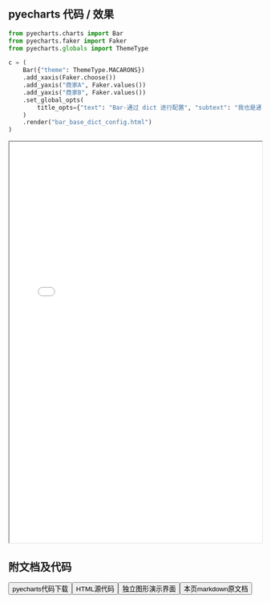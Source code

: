 
## pyecharts 代码 / 效果

```python
from pyecharts.charts import Bar
from pyecharts.faker import Faker
from pyecharts.globals import ThemeType

c = (
    Bar({"theme": ThemeType.MACARONS})
    .add_xaxis(Faker.choose())
    .add_yaxis("商家A", Faker.values())
    .add_yaxis("商家B", Faker.values())
    .set_global_opts(
        title_opts={"text": "Bar-通过 dict 进行配置", "subtext": "我也是通过 dict 进行配置的"}
    )
    .render("bar_base_dict_config.html")
)

```

<iframe width="100%" height="800px" src="/pyecharts/Bar/bar_base_dict_config.html"></iframe>

## 附文档及代码

<a href="https://cdn.jsdelivr.net/gh/wfy-belief/python/docs/pyecharts/Bar/bar_base_dict_config.py"><button class="mybutton">pyecharts代码下载</button></a><a href="https://cdn.jsdelivr.net/gh/wfy-belief/python/docs/pyecharts/Bar/bar_base_dict_config.html"><button class="mybutton">HTML源代码</button></a><a href="https://python.wfyblog.cn/pyecharts/Bar/bar_base_dict_config.html"><button class="mybutton">独立图形演示界面</button></a><a href="https://cdn.jsdelivr.net/gh/wfy-belief/python/docs/pyecharts/Bar/bar_base_dict_config.md"><button class="mybutton">本页markdown原文档</button></a>